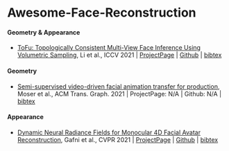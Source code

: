 # Awesome-Face-Reconstruction

#### Geometry & Appearance
- [ToFu: Topologically Consistent Multi-View Face Inference Using Volumetric Sampling](https://openaccess.thecvf.com/content/ICCV2021/papers/Li_Topologically_Consistent_Multi-View_Face_Inference_Using_Volumetric_Sampling_ICCV_2021_paper.pdf), Li et al., ICCV 2021 | [ProjectPage](https://vgl.ict.usc.edu/Software/ToFu/) | [Github](https://github.com/tianyeli/tofu) | [bibtex](./face-reconstruction.bib#li2021tofu)

#### Geometry
- [Semi-supervised video-driven facial animation transfer for production](https://dl.acm.org/doi/abs/10.1145/3478513.3480515), Moser et al., ACM Trans. Graph. 2021 | ProjectPage: N/A | Github: N/A | [bibtex](./face-reconstruction.bib#moser2021semi)

#### Appearance
- [Dynamic Neural Radiance Fields for Monocular 4D Facial Avatar Reconstruction](https://openaccess.thecvf.com/content/CVPR2021/papers/Gafni_Dynamic_Neural_Radiance_Fields_for_Monocular_4D_Facial_Avatar_Reconstruction_CVPR_2021_paper.pdf), Gafni et al., CVPR 2021 | [ProjectPage](https://gafniguy.github.io/4D-Facial-Avatars/) | [Github](https://github.com/gafniguy/4D-Facial-Avatars) | [bibtex](./face-reconstruction.bib#Gafni_2021_CVPR)